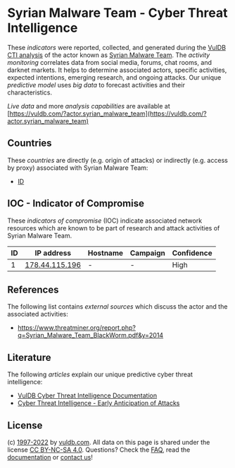 # Syrian Malware Team - Cyber Threat Intelligence

These _indicators_ were reported, collected, and generated during the [VulDB CTI analysis](https://vuldb.com/?kb.cti) of the actor known as [Syrian Malware Team](https://vuldb.com/?actor.syrian_malware_team). The _activity monitoring_ correlates data from social media, forums, chat rooms, and darknet markets. It helps to determine associated actors, specific activities, expected intentions, emerging research, and ongoing attacks. Our unique _predictive model_ uses _big data_ to forecast activities and their characteristics.

_Live data_ and more _analysis capabilities_ are available at [https://vuldb.com/?actor.syrian_malware_team](https://vuldb.com/?actor.syrian_malware_team)

## Countries

These _countries_ are directly (e.g. origin of attacks) or indirectly (e.g. access by proxy) associated with Syrian Malware Team:

* [ID](https://vuldb.com/?country.id)

## IOC - Indicator of Compromise

These _indicators of compromise_ (IOC) indicate associated network resources which are known to be part of research and attack activities of Syrian Malware Team.

ID | IP address | Hostname | Campaign | Confidence
-- | ---------- | -------- | -------- | ----------
1 | [178.44.115.196](https://vuldb.com/?ip.178.44.115.196) | - | - | High

## References

The following list contains _external sources_ which discuss the actor and the associated activities:

* https://www.threatminer.org/report.php?q=Syrian_Malware_Team_BlackWorm.pdf&y=2014

## Literature

The following _articles_ explain our unique predictive cyber threat intelligence:

* [VulDB Cyber Threat Intelligence Documentation](https://vuldb.com/?kb.cti)
* [Cyber Threat Intelligence - Early Anticipation of Attacks](https://www.scip.ch/en/?labs.20201022)

## License

(c) [1997-2022](https://vuldb.com/?kb.changelog) by [vuldb.com](https://vuldb.com/?kb.about). All data on this page is shared under the license [CC BY-NC-SA 4.0](https://creativecommons.org/licenses/by-nc-sa/4.0/). Questions? Check the [FAQ](https://vuldb.com/?kb.faq), read the [documentation](https://vuldb.com/?kb) or [contact us](https://vuldb.com/?contact)!
